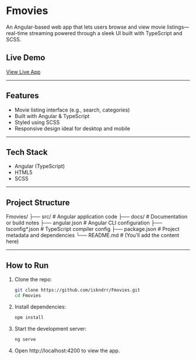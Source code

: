 # Fmovies

An Angular-based web app that lets users browse and view movie listings—real-time streaming powered through a sleek UI built with TypeScript and SCSS.

##  Live Demo  
[View Live App](https://iskndrr.github.io/Fmovies/)

---

##  Features
- Movie listing interface (e.g., search, categories)
- Built with Angular & TypeScript
- Styled using SCSS
- Responsive design ideal for desktop and mobile

---

##  Tech Stack
- Angular (TypeScript)  
- HTML5  
- SCSS  

---

##  Project Structure
Fmovies/
├── src/ # Angular application code
├── docs/ # Documentation or build notes
├── angular.json # Angular CLI configuration
├── tsconfig*.json # TypeScript compiler config
├── package.json # Project metadata and dependencies
└── README.md # (You’ll add the content here)


---

##  How to Run
1. Clone the repo:
   ```bash
   git clone https://github.com/iskndrr/Fmovies.git
   cd Fmovies
   
2. Install dependencies:
   ```bash
   npm install
3. Start the development server:
   ```bash
   ng serve
4. Open http://localhost:4200 to view the app.


